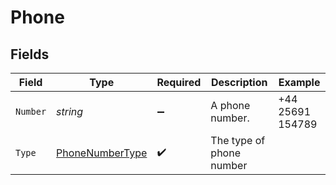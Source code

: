 # Phone


## Fields

| Field                                                         | Type                                                          | Required                                                      | Description                                                   | Example                                                       |
| ------------------------------------------------------------- | ------------------------------------------------------------- | ------------------------------------------------------------- | ------------------------------------------------------------- | ------------------------------------------------------------- |
| `Number`                                                      | *string*                                                      | :heavy_minus_sign:                                            | A phone number.                                               | +44 25691 154789                                              |
| `Type`                                                        | [PhoneNumberType](../../Models/Components/PhoneNumberType.md) | :heavy_check_mark:                                            | The type of phone number                                      |                                                               |